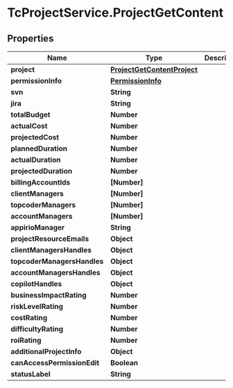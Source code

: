 # TcProjectService.ProjectGetContent

## Properties
Name | Type | Description | Notes
------------ | ------------- | ------------- | -------------
**project** | [**ProjectGetContentProject**](ProjectGetContentProject.md) |  | 
**permissionInfo** | [**PermissionInfo**](PermissionInfo.md) |  | 
**svn** | **String** |  | [optional] 
**jira** | **String** |  | [optional] 
**totalBudget** | **Number** |  | [optional] 
**actualCost** | **Number** |  | [optional] 
**projectedCost** | **Number** |  | [optional] 
**plannedDuration** | **Number** |  | [optional] 
**actualDuration** | **Number** |  | [optional] 
**projectedDuration** | **Number** |  | [optional] 
**billingAccountIds** | **[Number]** |  | [optional] 
**clientManagers** | **[Number]** |  | [optional] 
**topcoderManagers** | **[Number]** |  | [optional] 
**accountManagers** | **[Number]** |  | [optional] 
**appirioManager** | **String** |  | [optional] 
**projectResourceEmails** | **Object** |  | [optional] 
**clientManagersHandles** | **Object** |  | [optional] 
**topcoderManagersHandles** | **Object** |  | [optional] 
**accountManagersHandles** | **Object** |  | [optional] 
**copilotHandles** | **Object** |  | [optional] 
**businessImpactRating** | **Number** |  | [optional] 
**riskLevelRating** | **Number** |  | [optional] 
**costRating** | **Number** |  | [optional] 
**difficultyRating** | **Number** |  | [optional] 
**roiRating** | **Number** |  | [optional] 
**additionalProjectInfo** | **Object** |  | [optional] 
**canAccessPermissionEdit** | **Boolean** |  | [optional] 
**statusLabel** | **String** |  | 


